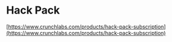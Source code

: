 # Hack Pack

[https://www.crunchlabs.com/products/hack-pack-subscription](https://www.crunchlabs.com/products/hack-pack-subscription)
